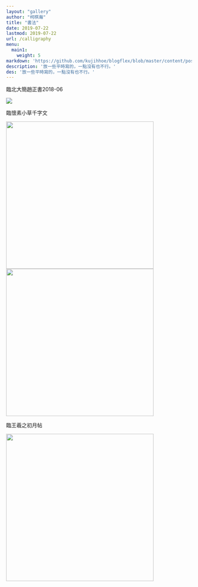 ```yaml
---
layout: "gallery"
author: "柯棋瀚"
title: "書法"
date: 2019-07-22
lastmod: 2019-07-22
url: /calligraphy
menu:
  main1:
    weight: 5
markdown: 'https://github.com/kujihhoe/blogflex/blob/master/content/post/calligraphy.md'
description: '放一些平時寫的，一點沒有也不行。'
des: '放一些平時寫的，一點沒有也不行。'
---
```


<div class="gallery">
<div class="gallery-card">
<p>臨北大簡<v>趙正書</v><date>2018-06</date></p>
<img src="https://pic3.superbed.cn/item/5d359db2451253d178943143.jpg">
</div>

<div class="gallery-card">
<p>臨<v>懷素小草千字文</v></p>
<img src="https://pic3.superbed.cn/item/5d359db2451253d17894314b.jpg" height="400">

<img src="https://pic3.superbed.cn/item/5d359db2451253d17894313f.jpg" height="400">
</div>

<div class="gallery-card">
<p>臨王羲之<v>初月帖</v></p>
<img src="https://pic3.superbed.cn/item/5d359db2451253d178943147.jpg" height="400">
</div>
</div>
